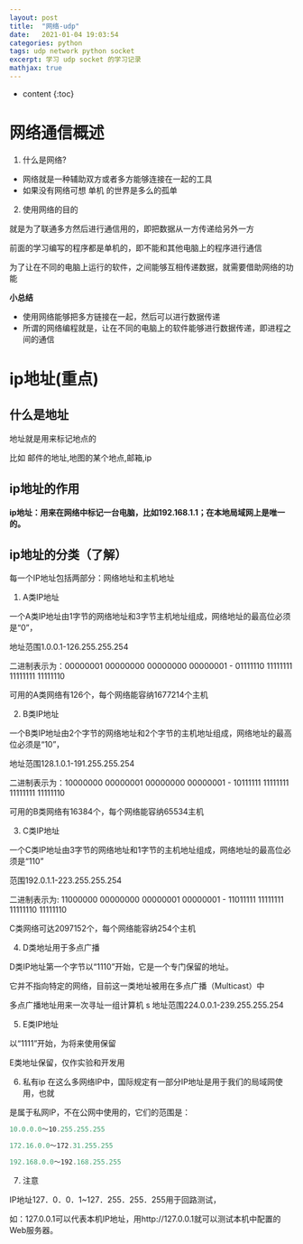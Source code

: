 ```yaml
---
layout: post
title:  "网络-udp"
date:   2021-01-04 19:03:54
categories: python
tags: udp network python socket
excerpt: 学习 udp socket 的学习记录
mathjax: true
---
```


* content
{:toc}


# 网络通信概述
1. 什么是网络?

+ 网络就是一种辅助双方或者多方能够连接在一起的工具
+ 如果没有网络可想 单机 的世界是多么的孤单


2. 使用网络的目的

  就是为了联通多方然后进行通信用的，即把数据从一方传递给另外一方

  前面的学习编写的程序都是单机的，即不能和其他电脑上的程序进行通信

  为了让在不同的电脑上运行的软件，之间能够互相传递数据，就需要借助网络的功能

**小总结**

+ 使用网络能够把多方链接在一起，然后可以进行数据传递
+ 所谓的网络编程就是，让在不同的电脑上的软件能够进行数据传递，即进程之间的通信

# ip地址(重点)
## 什么是地址
  地址就是用来标记地点的

  比如 邮件的地址,地图的某个地点,邮箱,ip

## ip地址的作用

**ip地址：用来在网络中标记一台电脑，比如192.168.1.1；在本地局域网上是唯一的。**

## ip地址的分类（了解）
  每一个IP地址包括两部分：网络地址和主机地址

1. A类IP地址

  一个A类IP地址由1字节的网络地址和3字节主机地址组成，网络地址的最高位必须是“0”，

  地址范围1.0.0.1-126.255.255.254

  二进制表示为：00000001 00000000 00000000 00000001 - 01111110 11111111 11111111 11111110

  可用的A类网络有126个，每个网络能容纳1677214个主机

2. B类IP地址

  一个B类IP地址由2个字节的网络地址和2个字节的主机地址组成，网络地址的最高位必须是“10”，

  地址范围128.1.0.1-191.255.255.254

  二进制表示为：10000000 00000001 00000000 00000001 - 10111111 11111111 11111111 11111110

  可用的B类网络有16384个，每个网络能容纳65534主机

3. C类IP地址

  一个C类IP地址由3字节的网络地址和1字节的主机地址组成，网络地址的最高位必须是“110”

  范围192.0.1.1-223.255.255.254

  二进制表示为: 11000000 00000000 00000001 00000001 - 11011111 11111111 11111110 11111110

  C类网络可达2097152个，每个网络能容纳254个主机

4. D类地址用于多点广播

  D类IP地址第一个字节以“1110”开始，它是一个专门保留的地址。

  它并不指向特定的网络，目前这一类地址被用在多点广播（Multicast）中

  多点广播地址用来一次寻址一组计算机 s 地址范围224.0.0.1-239.255.255.254

5. E类IP地址


  以“1111”开始，为将来使用保留

  E类地址保留，仅作实验和开发用

6. 私有ip
  在这么多网络IP中，国际规定有一部分IP地址是用于我们的局域网使用，也就

  是属于私网IP，不在公网中使用的，它们的范围是：

```js
10.0.0.0～10.255.255.255

172.16.0.0～172.31.255.255

192.168.0.0～192.168.255.255
```

7. 注意

  IP地址127．0．0．1~127．255．255．255用于回路测试，

  如：127.0.0.1可以代表本机IP地址，用http://127.0.0.1就可以测试本机中配置的Web服务器。

